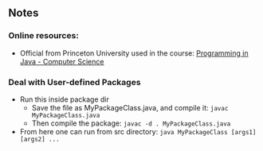 ## Notes

### Online resources: 
- Official from Princeton University used in the course: [Programming in Java - Computer Science](https://introcs.cs.princeton.edu/java/home) 

### Deal with User-defined Packages
- Run this inside package dir
    - Save the file as MyPackageClass.java, and compile it: `javac MyPackageClass.java`
    - Then compile the package: `javac -d . MyPackageClass.java`
- From here one can run from src directory: `java MyPackageClass [args1] [args2] ...`
